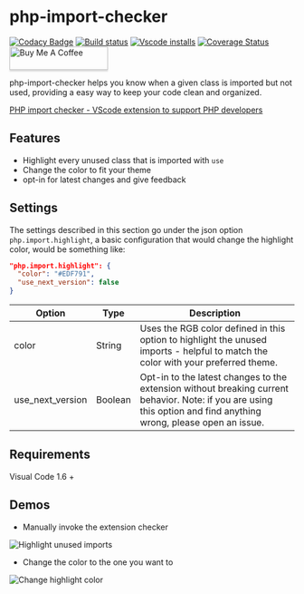 # php-import-checker

[![Codacy Badge](https://app.codacy.com/project/badge/Grade/219306c872394844a218ea3918042035)](https://www.codacy.com/gh/marabesi/php-import-checker/dashboard?utm_source=github.com&amp;utm_medium=referral&amp;utm_content=marabesi/php-import-checker&amp;utm_campaign=Badge_Grade)
[![Build status](https://github.com/marabesi/php-import-checker/actions/workflows/nodejs.yml/badge.svg)](https://github.com/marabesi/php-import-checker/actions/workflows/nodejs.yml)
[![ Vscode installs](https://vsmarketplacebadge.apphb.com/installs-short/marabesi.php-import-checker.svg)](https://vsmarketplacebadge.apphb.com/installs-short/marabesi.php-import-checker.svg)
[![Coverage Status](https://coveralls.io/repos/github/marabesi/php-import-checker/badge.svg?branch=)](https://coveralls.io/github/marabesi/php-import-checker?branch=)
<a href="https://www.buymeacoffee.com/marabesi" target="_blank"><img src="https://www.buymeacoffee.com/assets/img/custom_images/orange_img.png" alt="Buy Me A Coffee" style="height: 41px !important;width: 174px !important;box-shadow: 0px 3px 2px 0px rgba(190, 190, 190, 0.5) !important;-webkit-box-shadow: 0px 3px 2px 0px rgba(190, 190, 190, 0.5) !important;"></a>

php-import-checker helps you know when a given class is imported but not used, providing a easy way to keep your code clean and organized.

[PHP import checker - VScode extension to support PHP developers](https://marabesi.com/php/2020/04/05/php-import-checker-vscode-extension.html)

## Features

- Highlight every unused class that is imported with `use`
- Change the color to fit your theme
- opt-in for latest changes and give feedback

## Settings

The settings described in this section go under the json option `php.import.highlight`,
a basic configuration that would change the highlight color, would be something
like:

```json
"php.import.highlight": {
  "color": "#EDF791",
  "use_next_version": false
}
```

|Option|Type|Description|
|------|----|-----------|
|color|String| Uses the RGB color defined in this option to highlight the unused imports - helpful to match the color with your preferred theme.|
|use_next_version|Boolean| Opt-in to the latest changes to the extension without breaking current behavior. Note: if you are using this option and find anything wrong, please open an issue.|

## Requirements

Visual Code 1.6 +

## Demos

- Manually invoke the extension checker

![Highlight unused imports](https://github.com/marabesi/php-import-checker/raw/HEAD/demo.gif)

- Change the color to the one you want to

![Change highlight color](https://github.com/marabesi/php-import-checker/raw/HEAD/demo-color.gif)
